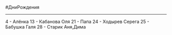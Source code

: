 #ДниРождения
___
4 - Алёнка
13 - Кабанова Оля
21 - Папа
24 - Ходырев Серега
25 - Бабушка Галя
28 - Старик Аня,Дима

